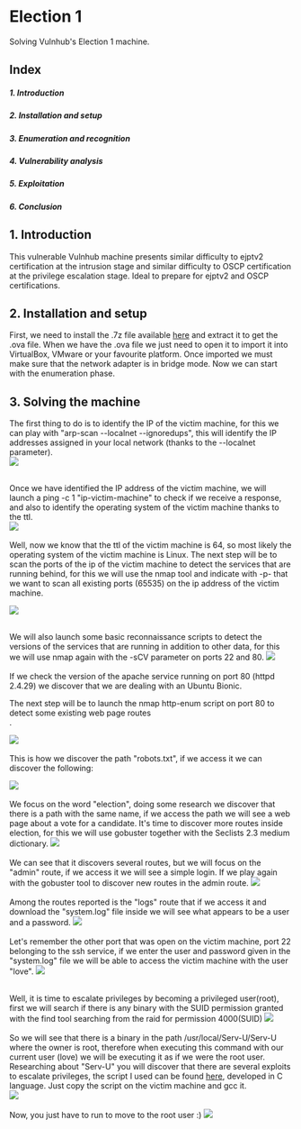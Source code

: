 # Election 1
Solving Vulnhub's Election 1 machine.

<div>
  <h2>Index</h2>
  <h5>1. Introduction<h5>
  <h5>2. Installation and setup</h5>
  <h5>3. Enumeration and recognition</h5>
  <h5>4. Vulnerability analysis</h5>
  <h5>5. Exploitation</h5>
  <h5>6. Conclusion</h5>
</div>

<div>
  <h2>1. Introduction</h2>
 This vulnerable Vulnhub machine presents similar difficulty to ejptv2 certification at the intrusion stage and similar difficulty to OSCP certification at the privilege escalation stage. Ideal to prepare for ejptv2 and OSCP certifications.
</div>

<div>
  <h2>2. Installation and setup</h2>
  
</div>

  First, we need to install the .7z file available [here](https://www.vulnhub.com/entry/election-1,503/) and extract it to get the .ova file. When we have the .ova file we just need to open it to import it into VirtualBox, VMware or your favourite platform.  Once imported we must make sure that the network adapter is in bridge mode. Now we can start with the enumeration phase.


  <h2>  3. Solving the machine</h2>
  The first thing to do is to identify the IP of the victim machine, for this we can play with "arp-scan --localnet --ignoredups", this will identify the IP addresses assigned in your local network (thanks to the --localnet parameter).<br/>
  <img src="https://github.com/rsnchzl/election-1/blob/main/screenshots/enumeration/screenshotsarpscan.png"/> <br/>
  <br/>
  
  Once we have identified the IP address of the victim machine, we will launch a ping -c 1 "ip-victim-machine" to check if we receive a response, and also to identify the operating system of the victim machine thanks to the ttl.<br/>
  <img src="https://github.com/rsnchzl/election-1/blob/main/screenshots/enumeration/sceenshotsping.png"/> <br/>
  <br/>
  Well, now we know that the ttl of the victim machine is 64, so most likely the operating system of the victim machine is Linux. 
  The next step will be to scan the ports of the ip of the victim machine to detect the services that are running behind, for this we will use the nmap tool and indicate with -p- that we want to scan all existing ports (65535) on the ip address of the victim machine.

  <img src="https://github.com/rsnchzl/election-1/blob/main/screenshots/enumeration/screenshotsnmap.png"/> <br/>
  <br/>

  We will also launch some basic reconnaissance scripts to detect the versions of the services that are running in addition to other data, for this we will use nmap again with the -sCV parameter on ports 22 and 80.
  <img src="https://github.com/rsnchzl/election-1/blob/main/screenshots/enumeration/screenshotsnmapscv.png"/> <br/> 
  <br/>
  If we check the version of the apache service running on port 80 (httpd 2.4.29) we discover that we are dealing with an Ubuntu Bionic. 

  The next step will be to launch the nmap http-enum script on port 80 to detect some existing web page routes <br/>.

  <img src="https://github.com/rsnchzl/election-1/blob/main/screenshots/enumeration/screenshotsnmaphttpenum.png"/> <br/>
  <br/>
   This is how we discover the path "robots.txt", if we access it we can discover the following: 

  <img src="https://github.com/rsnchzl/election-1/blob/main/screenshots/enumeration/screenshotsrobotstxt.png"/> <br/>
  <br/>
 We focus on the word "election", doing some research we discover that there is a path with the same name, if we access the path we will see a web page about a vote for a candidate.
  It's time to discover more routes inside election, for this we will use gobuster together with the Seclists 2.3 medium dictionary.
  <img src="https://github.com/rsnchzl/election-1/blob/main/screenshots/enumeration/screenshotgobuster.png"/> <br/>
  <br/>
  We can see that it discovers several routes, but we will focus on the "admin" route, if we access it we will see a simple login. If we play again with the gobuster tool to discover new routes in the admin route.
  <img src="https://github.com/rsnchzl/election-1/blob/main/screenshots/enumeration/screenshotgobusteradmin.png"/> <br/>
  <br/>
  Among the routes reported is the "logs" route that if we access it and download the "system.log" file inside we will see what appears to be a user and a password.
  <img src="https://github.com/rsnchzl/election-1/blob/main/screenshots/enumeration/screenshotssystemcatlog.png"/> <br/>
  <br/>
  Let's remember the other port that was open on the victim machine, port 22 belonging to the ssh service, if we enter the user and password given in the "system.log" file we will be able to access the victim machine with the user "love".
  <img src="https://github.com/rsnchzl/election-1/blob/main/screenshots/enumeration/screenshotssh.png"/><br/>
  <br/>

  Well, it is time to escalate privileges by becoming a privileged user(root), first we will search if there is any binary with the SUID permission granted with the find tool searching from the raid for permission 4000(SUID) 
  <img src="https://github.com/rsnchzl/election-1/blob/main/screenshots/enumeration/screenshotfindsuid.png"/> <br/>
  </br>
  So we will see that there is a binary in the path /usr/local/Serv-U/Serv-U where the owner is root, therefore when executing this command with our current user (love) we will be executing it as if we were the root user.
  Researching about "Serv-U" you will discover that there are several exploits to escalate privileges, the script I used can be found [here](https://github.com/rsnchzl/election-1/blob/main/exploits/exploitprivilageescalation.c), developed in C language. Just copy the script on the victim machine and gcc it. <br/>
  <img src="https://github.com/rsnchzl/election-1/blob/main/screenshots/enumeration/screenshotexploit.png"/> <br/>
  </br>
  Now, you just have to run to move to the root user :)
  <img src="https://github.com/rsnchzl/election-1/blob/main/screenshots/enumeration/screenshotexploitexecutation.png"/> <br/>
  <br/>


